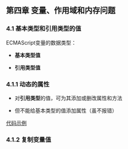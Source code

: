 ## 第四章 变量、作用域和内存问题

### 4.1 基本类型和引用类型的值

ECMAScript变量的数据类型： 

- **基本类型值** 

- **引用类型值**

### 4.1.1 动态的属性

- 对**引用类型**的值，可为其添加或删改属性和方法

- 但不能给基本类型的值添加属性（虽不报错）

[代码示例](https://jsrun.net/e4gKp/edit)

### 4.1.2 复制变量值

